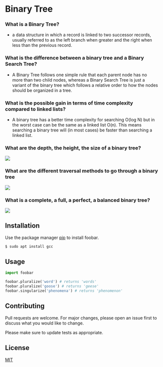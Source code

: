 # Binary Tree

### What is a Binary Tree?
- a data structure in which a record is linked to two successor records, usually referred to as the left branch when greater and the right when less than the previous record.
### What is the difference between a binary tree and a Binary Search Tree?
- A Binary Tree follows one simple rule that each parent node has no more than two child nodes, whereas a Binary Search Tree is just a variant of the binary tree which follows a relative order to how the nodes should be organized in a tree.
### What is the possible gain in terms of time complexity compared to linked lists?
- A binary tree has a better time complexity for searching O(log N) but in the worst case can be the same as a linked list O(n). This means searching a binary tree will (in most cases) be faster than searching a linked list.
### What are the depth, the height, the size of a binary tree?
![](https://qph.fs.quoracdn.net/main-qimg-1ec0ae202b49683e52b995a1563476d8)
### What are the different traversal methods to go through a binary tree
![](https://computersciencewiki.org/images/7/7c/Binary_tree_traversal.png)
### What is a complete, a full, a perfect, a balanced binary tree?
![](https://miro.medium.com/max/16000/1*CMGFtehu01ZEBgzHG71sMg.png)
## Installation

Use the package manager [pip](https://pip.pypa.io/en/stable/) to install foobar.

```bash
$ sudo apt install gcc
```

## Usage

```python
import foobar

foobar.pluralize('word') # returns 'words'
foobar.pluralize('goose') # returns 'geese'
foobar.singularize('phenomena') # returns 'phenomenon'
```

## Contributing
Pull requests are welcome. For major changes, please open an issue first to discuss what you would like to change.

Please make sure to update tests as appropriate.

## License
[MIT](https://choosealicense.com/licenses/mit/)